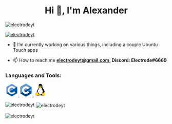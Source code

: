 <h1 align="center">Hi 👋, I'm Alexander</h1>
<p align="left"> <img src="https://komarev.com/ghpvc/?username=electrodeyt&label=Profile%20views&color=0e75b6&style=flat" alt="electrodeyt" /> </p>

<p align="left"> <a href="https://github.com/ryo-ma/github-profile-trophy"><img src="https://github-profile-trophy.vercel.app/?username=electrodeyt" alt="electrodeyt" /></a> </p>

- 🔭 I’m currently working on various things, including a couple Ubuntu Touch apps

- 📫 How to reach me **electrodeyt@gmail.com, Discord: Electrode#6669**

<h3 align="left">Languages and Tools:</h3>
<p align="left"> <a href="https://www.cprogramming.com/" target="_blank" rel="noreferrer"> <img src="https://raw.githubusercontent.com/devicons/devicon/master/icons/c/c-original.svg" alt="c" width="40" height="40"/> </a> <a href="https://www.w3schools.com/cpp/" target="_blank" rel="noreferrer"> <img src="https://raw.githubusercontent.com/devicons/devicon/master/icons/cplusplus/cplusplus-original.svg" alt="cplusplus" width="40" height="40"/> </a> <a href="https://www.linux.org/" target="_blank" rel="noreferrer"> <img src="https://raw.githubusercontent.com/devicons/devicon/master/icons/linux/linux-original.svg" alt="linux" width="40" height="40"/> </a> </p>

<p><img align="left" src="https://github-readme-stats.vercel.app/api/top-langs?username=electrodeyt&show_icons=true&locale=en&layout=compact" alt="electrodeyt" /></p>

<p>&nbsp;<img align="center" src="https://github-readme-stats.vercel.app/api?username=electrodeyt&show_icons=true&locale=en" alt="electrodeyt" /></p>

<p><img align="center" src="https://github-readme-streak-stats.herokuapp.com/?user=electrodeyt&" alt="electrodeyt" /></p>

